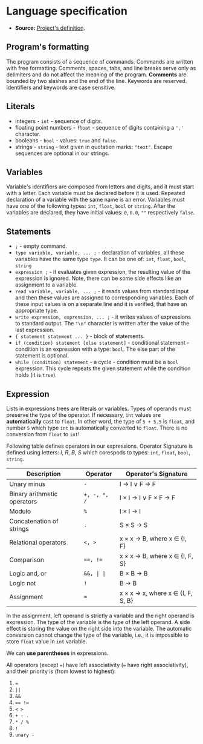 # Language specification

- **Source:** [Project's definition](http://behalek.cs.vsb.cz/wiki/index.php/PLC_Project).

## Program's formatting

The program consists of a sequence of commands. Commands are written with free formatting. Comments, spaces, tabs, and
line breaks serve only as delimiters and do not affect the meaning of the program. **Comments** are bounded by two
slashes
and the end of the line. Keywords are reserved. Identifiers and keywords are case sensitive.

## Literals

- integers - `int` - sequence of digits.
- floating point numbers - `float` - sequence of digits containing a `'.'` character.
- booleans - `bool` - values: `true` and `false`.
- strings - `string` - text given in quotation marks: `"text"`. Escape sequences are optional in our strings.

## Variables

Variable's identifiers are composed from letters and digits, and it must start with a letter. Each variable must be
declared before it is used. Repeated declaration of a variable with the same name is an error. Variables must have one
of the following types: `int`, `float`, `bool` or `string`. After the variables are declared, they have initial
values: `0`,
`0.0`, `""` respectively `false`.

## Statements

- `;` - empty command.
- `type variable, variable, ... ;` - declaration of variables, all these variables have the same type `type`. It can be
  one of: `int`, `float`, `bool`, `string`
- `expression ;` - it evaluates given expression, the resulting value of the expression is ignored. Note, there can be
  some side effects like an assignment to a variable.
- `read variable, variable, ... ;` - it reads values from standard input and then these values are assigned to
  corresponding variables. Each of these input values is on a separate line and it is verified, that have an appropriate
  type.
- `write expression, expression, ... ;` - it writes values of expressions to standard output. The `"\n"` character is
  written after the value of the last expression.
- `{ statement statement ... }` - block of statements.
- `if (condition) statement [else statement]` - conditional statement - condition is an expression with a type: `bool`.
  The else part of the statement is optional.
- `while (condition) statement` - a cycle - condition must be a `bool` expression. This cycle repeats the given
  statement while the condition holds (it is `true`).

## Expression

Lists in expressions trees are literals or variables. Types of operands must preserve the type of the operator. If
necessary, `int` values are **automatically** cast to `float`. In other word, the type of `5 + 5.5` is `float`, and
number `5` which type `int` is automatically converted to `float`. There is no conversion from `float` to `int`!

Following table defines operators in our expressions. Operator Signature is defined using letters: _I_, _R_, _B_, _S_
which
corespods to types: `int`, `float`, `bool`, `string`.

| Description                 | Operator     | Operator's Signature              |
|-----------------------------|--------------|-----------------------------------|
| Unary minus                 | `-`          | I → I ∨ F → F                     |
| Binary arithmetic operators | `+, -, *, /` | I × I → I ∨ F × F → F             |
| Modulo                      | `%`          | I × I → I                         |
| Concatenation of strings    | `.`          | S × S → S                         |
| Relational operators        | `<, >`       | x × x → B, where x ∈ {I, F}       |
| Comparison                  | `==, !=`     | x × x → B, where x ∈ {I, F, S}    |
| Logic and, or               | `&&, \| \|`  | B × B → B                         |
| Logic not                   | `!`          | B → B                             |
| Assignment                  | `=`          | x × x → x, where x ∈ {I, F, S, B} |

In the assignment, left operand is strictly a variable and the right operand is expression. The type of the variable is
the type of the left operand. A side effect is storing the value on the right side into the variable. The automatic
conversion cannot change the type of the variable, i.e., it is impossible to store `float` value in `int` variable.

We can **use parentheses** in expressions.

All operators (except `=`) have left associativity (`=` have right associativity), and their priority is (from lowest to
highest):

1. `=`
2. `||`
3. `&&`
4. `== !=`
5. `< >`
6. `+ - .`
7. `* / %`
8. `!`
9. `unary -`